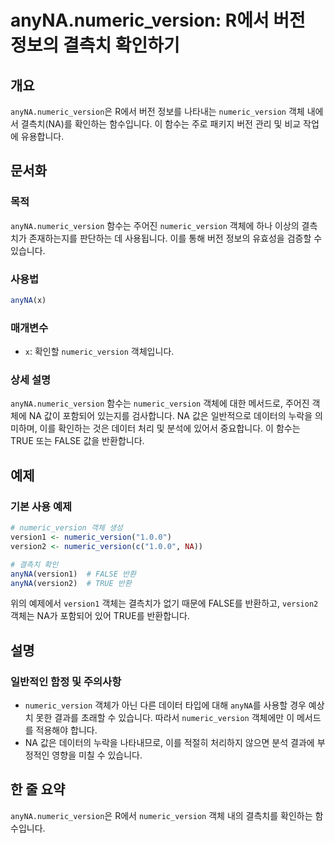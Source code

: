 <!--
Meta Description: # anyNA.numeric_version: R에서 버전 정보의 결측치 확인하기 ## 개요 `anyNA.numeric_version`은 R에서 버전 정보를 나타내는 `numeric_version` 객체 내에서 결측치(NA)를 확인하는 함수입니다. 이 함수는 주로 패키지...
Meta Keywords: numeric_version, anyna, 함수는, r에서, 결측치
-->

# anyNA.numeric_version: R에서 버전 정보의 결측치 확인하기

## 개요
`anyNA.numeric_version`은 R에서 버전 정보를 나타내는 `numeric_version` 객체 내에서 결측치(NA)를 확인하는 함수입니다. 이 함수는 주로 패키지 버전 관리 및 비교 작업에 유용합니다.

## 문서화
### 목적
`anyNA.numeric_version` 함수는 주어진 `numeric_version` 객체에 하나 이상의 결측치가 존재하는지를 판단하는 데 사용됩니다. 이를 통해 버전 정보의 유효성을 검증할 수 있습니다.

### 사용법
```R
anyNA(x)
```

### 매개변수
- `x`: 확인할 `numeric_version` 객체입니다.

### 상세 설명
`anyNA.numeric_version` 함수는 `numeric_version` 객체에 대한 메서드로, 주어진 객체에 NA 값이 포함되어 있는지를 검사합니다. NA 값은 일반적으로 데이터의 누락을 의미하며, 이를 확인하는 것은 데이터 처리 및 분석에 있어서 중요합니다. 이 함수는 TRUE 또는 FALSE 값을 반환합니다.

## 예제
### 기본 사용 예제
```R
# numeric_version 객체 생성
version1 <- numeric_version("1.0.0")
version2 <- numeric_version(c("1.0.0", NA))

# 결측치 확인
anyNA(version1)  # FALSE 반환
anyNA(version2)  # TRUE 반환
```

위의 예제에서 `version1` 객체는 결측치가 없기 때문에 FALSE를 반환하고, `version2` 객체는 NA가 포함되어 있어 TRUE를 반환합니다.

## 설명
### 일반적인 함정 및 주의사항
- `numeric_version` 객체가 아닌 다른 데이터 타입에 대해 `anyNA`를 사용할 경우 예상치 못한 결과를 초래할 수 있습니다. 따라서 `numeric_version` 객체에만 이 메서드를 적용해야 합니다.
- NA 값은 데이터의 누락을 나타내므로, 이를 적절히 처리하지 않으면 분석 결과에 부정적인 영향을 미칠 수 있습니다.

## 한 줄 요약
`anyNA.numeric_version`은 R에서 `numeric_version` 객체 내의 결측치를 확인하는 함수입니다.